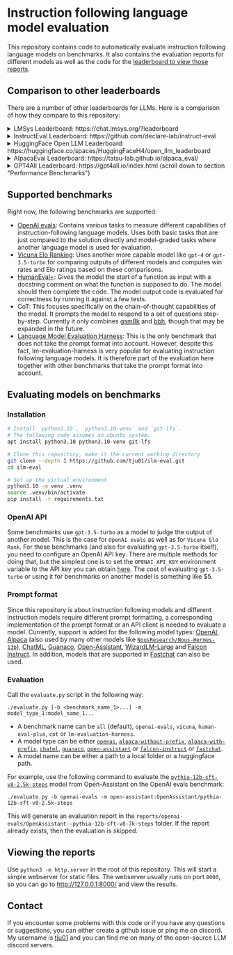# Instruction following language model evaluation

This repository contains code to automatically evaluate instruction following language models on benchmarks.
It also contains the evaluation reports for different models as well as the code for the [leaderboard to view those reports](https://tju01.github.io/ilm-eval/).

## Comparison to other leaderboards

There are a number of other leaderboards for LLMs. Here is a comparison of how they compare to this repository:
<details>
<summary>LMSys Leaderboard: https://chat.lmsys.org/?leaderboard</summary>

- Both leaderboards have an Elo rating as part of the benchmarks, though they are computed differently. The LMSys leaderboard uses human ratings while this repository uses GPT-3.5. Good human ratings are generally better, but ilm-eval doesn't focus on them in order to make it easier to add a new model.
- The LMSys leaderboard also includes [MT-Bench](https://arxiv.org/abs/2306.05685), which uses GPT-4 for rating the two-turn conversational capabilities. This is currently not included in ilm-eval, though it is planned.
- This repository (ilm-eval) includes [OpenAI evals](https://github.com/openai/evals), [HumanEval+](https://github.com/evalplus/evalplus) and CoT for evaluating more complex reasoning capabilities. The Elo rank does not reflect these and tends to overestimate less capable models. MT-Bench improves on that by using a reference-guided judge. OpenAI evals takes a similar approach with its [model-graded evals](https://github.com/openai/evals/blob/main/docs/eval-templates.md#the-model-graded-eval-template), though the reference comes from a human and not another LLM. HumanEval+ fills another gap when it comes to coding abilities that both OpenAI evals and MT-Bench don't really address that well since actually executing the model-generated code gives a better judgment than using another LLM for evaluation.
- For evaluating more general capabilities, the LMSys leaderboard uses 5-shot MMLU while ilm-eval uses zero-shot evaluation on a combination of tasks from [lm-evaluation-harness](https://github.com/EleutherAI/lm-evaluation-harness).
- The LMSys leaderboard or repository do not contain all of the evaluation data. There is some data for a few models available on google drive, but if you want to run the code yourself and evaluate your model against all of the other models on their leaderboard, there is not enough available data. By comparison, this repository (ilm-eval) contains all of the raw data for all of the other models in the `reports/` folder and if you evaluate a new model, it will be automatically compared to all the existing models on the leaderboard.
- In ilm-eval, for all benchmarks except lm-evaluation-harness, the model outputs are also stored in addition to the scores. These model outputs can also be viewed [on the website](https://tju01.github.io/ilm-eval/) and can sometimes be useful as a quality indicator in addition to the resulting scores.
</details>

<details>
<summary>InstructEval Leaderboard: https://github.com/declare-lab/instruct-eval</summary>

- Both repositories focus on evaluating instruction following LLMs.
- However, InstructEval uses 3-shot for some of the benchmarks and 0-shot for some others. Even in the cases where 0-shot is used, the model-specific prompt format is never used. By comparison, ilm-eval focuses _only_ on 0-shot evaluation and uses the model-specific prompt format in most cases (except one) because this is how the models will be used in the end.
- This repository (ilm-eval) stores the model outputs for most of the benchmarks. They can be viewed [on the website](https://tju01.github.io/ilm-eval/) and can sometimes be useful in addition to just the benchmark scores.
- The benchmarks that are used are different.
- The InstructEval leaderboard currently contains way more models.
</details>

<details>
<summary>HuggingFace Open LLM Leaderboard: https://huggingface.co/spaces/HuggingFaceH4/open_llm_leaderboard</summary>

- HF Open LLM Leaderboard is not specifically focused on instruction following language models. The main thing that matters for instruction following LLMs is 0-shot performance and the only task that is evaluated with 0-shot there is TruthfulQA which is very limited.
- More recently, HF Open LLM Leaderboard added human & GPT-4 evaluations which _does_ evaluate the instruction following capabilities. The GPT-4 evaluation is esentially what [Vicuna](https://lmsys.org/blog/2023-03-30-vicuna/) introduced. This repository (ilm-eval) also contains this vicuna benchmark, though currently only with GPT-3.5 because I still don't have access to GPT-4.
- However, ilm-eval also contains other benchmarks like [OpenAI evals](https://github.com/openai/evals) and [HumanEval+](https://github.com/evalplus/evalplus) which HF Open LLM Leaderboard doesn't contain. This repository also uses lm-evaluation-harness, but in a different way to focus only on 0-shot performance.
- While one part of their leaderboard uses [lm-evaluation-harness](https://github.com/EleutherAI/lm-evaluation-harness) and the evaluation [seems to be straightforward](https://huggingface.co/spaces/HuggingFaceH4/open_llm_leaderboard/discussions/60), the GPT-4 evaluation code doesn't seem to be open source at the moment.
- The model outputs are not stored on the HF Open LLM Leaderboard. By comparison, ilm-eval also stores model outputs for most benchmarks (except lm-evaluation-harness) and they can be viewed [on the website](https://tju01.github.io/ilm-eval/) in addition to just the resulting scores.
- The HF Open LLM Leaderboard contains way more models, but less benchmarks.
</details>

<details>
<summary>AlpacaEval Leaderboard: https://tatsu-lab.github.io/alpaca_eval/</summary>

- This leaderboard is limited to automatic evaluation using GPT-4 and Anthropic Claude. This kind of evaluation has been shown to be subject to very simple biases (e.g. simply preferring longer answers) and it tends to overestimate the capabilities of smaller models.
- Nevertheless, this kind of benchmark can be _part_ of a useful evaluation. This is also why ilm-eval also contains this type of benchmark, but combines it with other benchmarks.
- On the [ilm-eval website](https://tju01.github.io/ilm-eval/), in addition to the resulting Elo Rankings, the model outputs can also be viewed and one can filter for things like only viewing the prompts where one specific model won against another specific model.
- The AlpacaEval Leaderboard currently contains way more models.
</details>

<details>
<summary>GPT4All Leaderboard: https://gpt4all.io/index.html (scroll down to section "Performance Benchmarks")</summary>

- This leaderboard is based on [lm-evaluation-harness](https://github.com/EleutherAI/lm-evaluation-harness).
- It therefore does not use the model-specific prompt format that the models have been finetuned with.
- It is also limited to benchmarks where the solution can be checked in a simple way (e.g. exact match or some simple post-processing). It does not use another LLM to evaluate the model and it does not use programmatic benchmarks.
- The results can still be useful, but they should not be everything. This is why ilm-eval also uses lm-evaluation-harness in the exact same way so that the results are comparable, but combines the results with other benchmarks that use the model-specific prompt format and either use another model for evaluation (like the [Vicuna Elo Rank](https://lmsys.org/blog/2023-03-30-vicuna) or some parts of [OpenAI evals](https://github.com/openai/evals)) or are programmatic like [HumanEval+](https://github.com/evalplus/evalplus).
- In addition, for these other benchmarks, ilm-eval also stores the model outputs so that they can be viewed [on the website](https://tju01.github.io/ilm-eval/) which can sometimes be useful in addition to the resulting benchmark scores.
- The GPT4All Leaderboard currently contains way more models.
</details>

## Supported benchmarks

Right now, the following benchmarks are supported:
- [OpenAI evals](https://github.com/openai/evals): Contains various tasks to measure different capabilities of instruction-following language models. Uses both basic tasks that are just compared to the solution directly and model-graded tasks where another language model is used for evaluation.
- [Vicuna Elo Ranking](https://lmsys.org/blog/2023-03-30-vicuna): Uses another more capable model like `gpt-4` or `gpt-3.5-turbo` for comparing outputs of different models and computes win rates and Elo ratings based on these comparisons.
- [HumanEval+](https://github.com/evalplus/evalplus): Gives the model the start of a function as input with a docstring comment on what the function is supposed to do. The model should then complete the code. The model output code is evaluated for correctness by running it against a few tests.
- CoT: This focuses specifically on the chain-of-thought capabilities of the model. It prompts the model to respond to a set of questions step-by-step. Currently it only combines [gsm8k](https://github.com/openai/grade-school-math) and [bbh](https://github.com/suzgunmirac/BIG-Bench-Hard), though that may be expanded in the future.
- [Language Model Evaluation Harness](https://github.com/EleutherAI/lm-evaluation-harness): This is the only benchmark that does not take the prompt format into account. However, despite this fact, lm-evaluation-harness is very popular for evaluating instruction following language models. It is therefore part of the evaluation here together with other benchmarks that take the prompt format into account.

## Evaluating models on benchmarks

### Installation

```bash
# Install `python3.10`, `python3.10-venv` and `git-lfs`.
# The following code assumes an ubuntu system.
apt install python3.10 python3.10-venv git-lfs

# Clone this repository, make it the current working directory
git clone --depth 1 https://github.com/tju01/ilm-eval.git
cd ilm-eval

# Set up the virtual environment
python3.10 -m venv .venv
source .venv/bin/activate
pip install -r requirements.txt
```

### OpenAI API

Some benchmarks use `gpt-3.5-turbo` as a model to judge the output of another model. This is the case for `OpenAI evals` as well as for `Vicuna Elo Rank`.
For these benchmarks (and also for evaluating `gpt-3.5-turbo` itself), you need to configure an OpenAI API key.
There are multiple methods for doing that, but the simplest one is to set the `OPENAI_API_KEY` environment variable to the API key you can obtain [here](https://platform.openai.com/account/api-keys).
The cost of evaluating `gpt-3.5-turbo` or using it for benchmarks on another model is something like $5.

### Prompt format

Since this repository is about instruction following models and different instruction models require different prompt formatting, a corresponding implementation of the prompt format or an API client is needed to evaluate a model. Currently, support is added for the following model types: [OpenAI](https://platform.openai.com/docs/models), [Alpaca](https://crfm.stanford.edu/2023/03/13/alpaca.html) (also used by many other models like [`NousResearch/Nous-Hermes-13b`](https://huggingface.co/NousResearch/Nous-Hermes-13b)), [ChatML](https://github.com/openai/openai-python/blob/main/chatml.md), [Guanaco](https://huggingface.co/timdettmers/guanaco-65b-merged), [Open-Assistant](https://open-assistant.io), [WizardLM-Large](https://github.com/nlpxucan/WizardLM) and [Falcon Instruct](https://huggingface.co/tiiuae). In addition, models that are supported in [Fastchat](https://github.com/lm-sys/FastChat) can also be used.

### Evaluation

Call the `evaluate.py` script in the following way:
```
./evaluate.py [-b <benchmark_name_1>...] -m model_type_1:model_name_1...
````
- A benchmark name can be `all` (default), `openai-evals`, `vicuna`, `human-eval-plus`, `cot` or `lm-evaluation-harness`.
- A model type can be either [`openai`](https://github.com/tju01/ilm-eval/blob/main/evaluation/models/open_ai.py), [`alpaca-without-prefix`](https://github.com/tju01/ilm-eval/blob/main/evaluation/models/alpaca_without_prefix.py), [`alpaca-with-prefix`](https://github.com/tju01/ilm-eval/blob/main/evaluation/models/alpaca_with_prefix.py), [`chatml`](https://github.com/tju01/ilm-eval/blob/main/evaluation/models/chatml.py), [`guanaco`](https://github.com/tju01/ilm-eval/blob/main/evaluation/models/guanaco.py), [`open-assistant`](https://github.com/tju01/ilm-eval/blob/main/evaluation/models/open_assistant.py) or [`falcon-instruct`](https://github.com/tju01/ilm-eval/blob/main/evaluation/models/falcon_instruct.py) or [`fastchat`](https://github.com/tju01/ilm-eval/blob/main/evaluation/models/fastchat.py).
- A model name can be either a path to a local folder or a huggingface path.

For example, use the following command to evaluate the [`pythia-12b-sft-v8-2.5k-steps`](https://huggingface.co/OpenAssistant/pythia-12b-sft-v8-2.5k-steps) model from Open-Assistant on the OpenAI evals benchmark:
```
./evaluate.py -b openai-evals -m open-assistant:OpenAssistant/pythia-12b-sft-v8-2.5k-steps
```
This will generate an evaluation report in the `reports/openai-evals/OpenAssistant--pythia-12b-sft-v8-7k-steps` folder.
If the report already exists, then the evaluation is skipped.

## Viewing the reports

Use `python3 -m http.server` in the root of this repository.
This will start a simple webserver for static files.
The webserver usually runs on port `8000`, so you can go to http://127.0.0.1:8000/ and view the results.

## Contact

If you encounter some problems with this code or if you have any questions or suggestions, you can either create a github issue or ping me on discord. My username is [tju01](https://discord.com/users/1090923181910532167) and you can find me on many of the open-source LLM discord servers.
